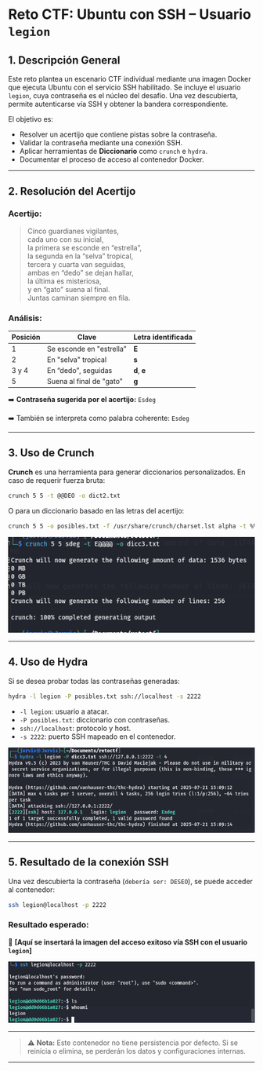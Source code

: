 # Reto CTF: Ubuntu con SSH – Usuario `legion`

## 1. Descripción General

Este reto plantea un escenario CTF individual mediante una imagen Docker que ejecuta Ubuntu con el servicio SSH habilitado. Se incluye el usuario `legion`, cuya contraseña es el núcleo del desafío. Una vez descubierta, permite autenticarse vía SSH y obtener la bandera correspondiente.

El objetivo es:
- Resolver un acertijo que contiene pistas sobre la contraseña.
- Validar la contraseña mediante una conexión SSH.
- Aplicar herramientas de **Diccionario** como `crunch` e `hydra`.
- Documentar el proceso de acceso al contenedor Docker.

---

## 2. Resolución del Acertijo

### Acertijo:

> Cinco guardianes vigilantes,  
> cada uno con su inicial,  
> la primera se esconde en “estrella”,  
> la segunda en la “selva” tropical,  
> tercera y cuarta van seguidas,  
> ambas en “dedo” se dejan hallar,  
> la última es misteriosa,  
> y en “gato” suena al final.  
> Juntas caminan siempre en fila.

### Análisis:

| Posición | Clave                     | Letra identificada |
|----------|---------------------------|---------------------|
| 1        | Se esconde en "estrella"  | **E**               |
| 2        | En "selva" tropical       | **s**               |
| 3 y 4    | En “dedo”, seguidas       | **d**, **e**        |
| 5        | Suena al final de "gato"  | **g**               |

➡️ **Contraseña sugerida por el acertijo:** `Esdeg`

➡️ También se interpreta como palabra coherente: `Esdeg`

---

## 3. Uso de Crunch

**Crunch** es una herramienta para generar diccionarios personalizados. En caso de requerir fuerza bruta:

```bash
crunch 5 5 -t @@DEO -o dict2.txt
```

O para un diccionario basado en las letras del acertijo:

```bash
crunch 5 5 -o posibles.txt -f /usr/share/crunch/charset.lst alpha -t %%@@@
```

![Crunch](Images/crunch_dic.png)

-------

## 4. Uso de Hydra

Si se desea probar todas las contraseñas generadas:

```bash
hydra -l legion -P posibles.txt ssh://localhost -s 2222
```

- `-l legion`: usuario a atacar.
- `-P posibles.txt`: diccionario con contraseñas.
- `ssh://localhost`: protocolo y host.
- `-s 2222`: puerto SSH mapeado en el contenedor.

![Crunch](Images/hydra_dic.png)

---

## 5. Resultado de la conexión SSH

Una vez descubierta la contraseña (`debería ser: DESEO`), se puede acceder al contenedor:

```bash
ssh legion@localhost -p 2222
```

### Resultado esperado:

📸 **[Aquí se insertará la imagen del acceso exitoso vía SSH con el usuario `legion`]**

![Resultado](Images/ssh_conection.png)

---

> ⚠️ **Nota:** Este contenedor no tiene persistencia por defecto. Si se reinicia o elimina, se perderán los datos y configuraciones internas.

---
